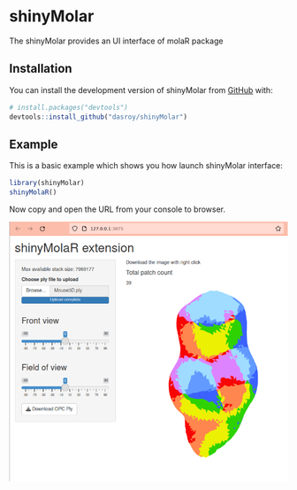 
<!-- README.md is generated from README.Rmd. Please edit that file -->

# shinyMolar

<!-- badges: start -->
<!-- badges: end -->

The shinyMolar provides an UI interface of molaR package

## Installation

You can install the development version of shinyMolar from
[GitHub](https://github.com/) with:

``` r
# install.packages("devtools")
devtools::install_github("dasroy/shinyMolar")
```

## Example

This is a basic example which shows you how launch shinyMolar interface:

``` r
library(shinyMolar)
shinyMolaR()
```

Now copy and open the URL from your console to browser.

![](Screenshot_shinyMolaR.png)
